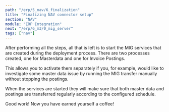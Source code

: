 ```yaml
---
path: "/erp/5_nav/6_finalization"
title: "Finalizing NAV connector setup"
section: "NAV"
module: "ERP Integration"
next: "/erp/6_m3/0_mig_server"
tags: ["nav"]
---
```

After performing all the steps, all that is left is to start the MIG services that are created during the deployment process. There are two processes created, one for Masterdata and one for Invoice Postings. 

This allows you to activate them separately if you, for example, would like to investigate some master data issue by running the MIG transfer manually without stopping the postings.

When the services are started they will make sure that both master data and postings are transferred regularly according to the configured schedule.

Good work! Now you have earned yourself a coffee!